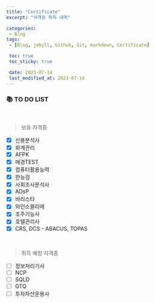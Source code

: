```yaml
---
title: "Certificate"
excerpt: "자격증 취득 내역"

categories:
 - Blog
tags: 
 - [Blog, jekyll, Github, Git, markdown, Certificate]

 toc: true
 toc_sticky: true

 date: 2023-07-14
 last_modified_at: 2023-07-14
---
```

<h3>📚 TO DO LIST</h3>
<br>

> 보유 자격증
- [x] 신용분석사
- [x] 회계관리
- [x] AFPK
- [x] 매경TEST
- [x] 컴퓨터활용능력
- [x] 한능검
- [x] 사회조사분석사
- [x] ADsP
- [x] 바리스타
- [x] 와인소믈리에
- [x] 조주기능사
- [x] 호텔관리사
- [x] CRS, DCS - ABACUS, TOPAS

<br>

> 취득 예정 자격증
- [ ] 정보처리기사
- [ ] NCP
- [ ] SQLD
- [ ] GTQ
- [ ] 투자자산운용사